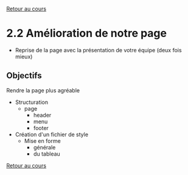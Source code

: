 [Retour au cours](../cours.md)

# 2.2 Amélioration de notre page

* Reprise de la page avec la présentation de votre équipe (deux fois mieux)

## Objectifs

Rendre la page plus agréable

* Structuration
  - page
    + header
    + menu
    + footer
* Création d'un fichier de style
  - Mise en forme
    + générale
    + du tableau

[Retour au cours](../cours.md)
